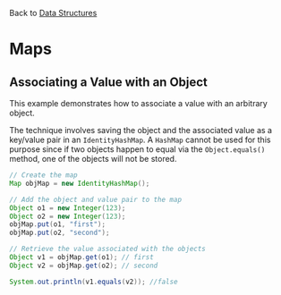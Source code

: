 Back to [Data Structures](index.md)

# Maps

## Associating a Value with an Object

This example demonstrates how to associate a value with an arbitrary object.

The technique involves saving the object and the associated value as a key/value pair in an
`IdentityHashMap`.
A `HashMap` cannot be used for this purpose since if two objects happen to equal via
the `Object.equals()` method, one of the objects will not be stored.

```java
// Create the map
Map objMap = new IdentityHashMap();

// Add the object and value pair to the map
Object o1 = new Integer(123);
Object o2 = new Integer(123);
objMap.put(o1, "first");
objMap.put(o2, "second");

// Retrieve the value associated with the objects
Object v1 = objMap.get(o1); // first
Object v2 = objMap.get(o2); // second

System.out.println(v1.equals(v2)); //false
```
